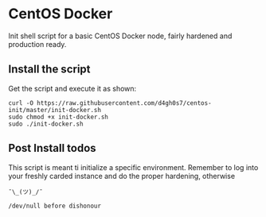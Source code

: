 # CentOS Docker
Init shell script for a basic CentOS Docker node, fairly hardened and production ready.

## Install the script

Get the script and execute it as shown:

```
curl -O https://raw.githubusercontent.com/d4gh0s7/centos-init/master/init-docker.sh
sudo chmod +x init-docker.sh
sudo ./init-docker.sh
```
## Post Install todos
This script is meant ti initialize a specific environment. Remember to log into your freshly carded instance and do the proper hardening, otherwise 
```
¯\_(ツ)_/¯

/dev/null before dishonour
```
